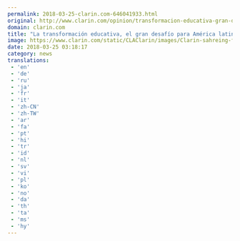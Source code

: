 ```yaml
---
permalink: 2018-03-25-clarin.com-646041933.html
original: http://www.clarin.com/opinion/transformacion-educativa-gran-desafio-america-latina_0_H1OC_1E9G.html
domain: clarin.com
title: "La transformación educativa, el gran desafío para América latina"
image: https://www.clarin.com/static/CLAClarin/images/Clarin-sahreing-fbk.jpg
date: 2018-03-25 03:18:17
category: news
translations: 
 - 'en'
 - 'de'
 - 'ru'
 - 'ja'
 - 'fr'
 - 'it'
 - 'zh-CN'
 - 'zh-TW'
 - 'ar'
 - 'fa'
 - 'pt'
 - 'hi'
 - 'tr'
 - 'id'
 - 'nl'
 - 'sv'
 - 'vi'
 - 'pl'
 - 'ko'
 - 'no'
 - 'da'
 - 'th'
 - 'ta'
 - 'ms'
 - 'hy'
---
```


